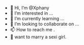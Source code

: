 - 👋 Hi, I’m @Xphany
- 👀 I’m interested in ...
- 🌱 I’m currently learning ...
- 💞️ I’m looking to collaborate on ...
- 📫 How to reach me .
- 🧚 want to marry a sexi girl.





<!---
Xphany/Xphany is a ✨ special ✨ repository because its `README.md` (this file) appears on your GitHub profile.
You can click the Preview link to take a look at your changes.
--->
